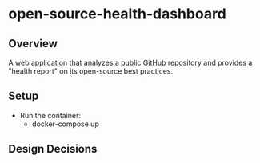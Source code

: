 # open-source-health-dashboard

## Overview

A web application that analyzes a public GitHub repository and provides a "health report" on its open-source best practices.

## Setup

- Run the container:
  - docker-compose up

## Design Decisions
